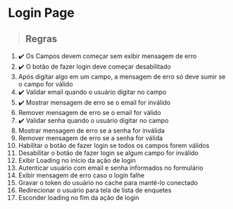 # Login Page

> ## Regras
1. ✔️ Os Campos devem começar sem exibir mensagem de erro
2. ✔️ O botão de fazer login deve começar desabilitado
3. Após digitar algo em um campo, a mensagem de erro só deve sumir se o campo for válido
4. ✔️ Validar email quando o usuário digitar no campo
5. ✔️ Mostrar mensagem de erro se o email for inválido
6. Remover mensagem de erro se o email for válido
7. ✔️ Validar senha quando o usuário digitar no campo
8. Mostrar mensagem de erro se a senha for inválida
9. Remover mensagem de erro se a senha for válida
10. Habilitar o botão de fazer login se todos os campos forem válidos
11. Desabilitar o botão de fazer login se algum campo for inválido
12. Exibir Loading no início da ação de login
13. Autenticar usuário com email e senha informados no formulário
14. Exibir mensagem de erro caso o login falhe
15. Gravar o token do usuário no cache para mantê-lo conectado
16. Redirecionar o usuário para tela de lista de enquetes
17. Esconder loading no fim da ação de login
